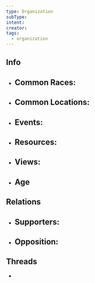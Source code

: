 ```yaml
---
type: Organization
subType: 
intent: 
creator: 
tags:
  - organization
---
```

## Info
- Common Races:
	- 
- Common Locations:
	- 
- Events:
	- 
- Resources:
	- 
- Views:
	- 
- Age
	- 
## Relations
- Supporters:
	- 
- Opposition:
	- 
## Threads
- 